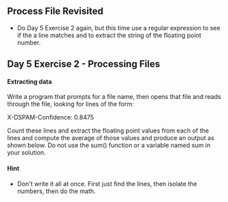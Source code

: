 ## Process File Revisited

* Do Day 5 Exercise 2 again, but this time use a regular expression to see if the a line matches and to extract the string of the floating point number.

## Day 5 Exercise 2 - Processing Files

#### Extracting data

Write a program that prompts for a file name, then opens that file and reads through the file, looking for lines of the form:

X-DSPAM-Confidence:    0.8475

Count these lines and extract the floating point values from each of the lines and compute the average of those values and produce an output as shown below. Do not use the sum() function or a variable named sum in your solution.

#### Hint

* Don't write it all at once. First just find the lines, then isolate the numbers, then do the math.
